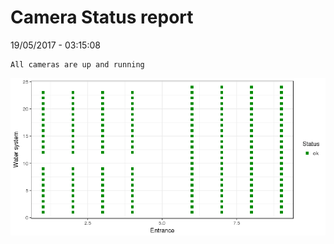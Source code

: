 Camera Status report
================
19/05/2017 - 03:15:08

    All cameras are up and running

![](camreport_files/figure-markdown_github/unnamed-chunk-2-1.png)
